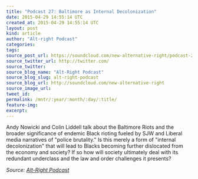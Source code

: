 ```yaml
---
title: "Podcast 27: Baltimore as Internal Decolonization"
date: 2015-04-29 14:55:14 UTC
created_at: 2015-04-29 14:55:14 UTC
layout: post
kind: article
author: "Alt-right Podcast"
categories: 
tags: 
source_post_url: https://soundcloud.com/new-alternative-right/podcast-27-internal-decolonization
source_twitter_url: http://twitter.com/
source_twitter: 
source_blog_name: "Alt-Right Podcast"
source_blog_slug: alt-right-podcast
source_blog_url: http://soundcloud.com/new-alternative-right
source_image_url: 
tweet_id:
permalink: /mntr/:year/:month/:day/:title/
feature-img: 
excerpt:
---
```

Andy Nowicki and Colin Liddell talk about the Baltimore Riots and the broader significance of endemic Black rioting fueled by SJW and Liberal media narratives of "police brutality." Is this merely a form of "internal decolonization" that will lead to Blacks becoming further dislocated from the economy and society? If so how will society ultimately deal with its redundant underclass and the law and order challenges it presents?<div class="">
    <i>Source: <a href="http://soundcloud.com/new-alternative-right">Alt-Right Podcast</a></i>
</div>

